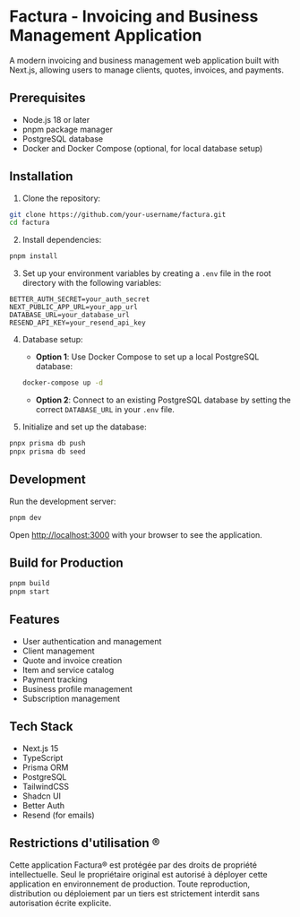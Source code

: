 # Factura - Invoicing and Business Management Application

A modern invoicing and business management web application built with Next.js, allowing users to manage clients, quotes, invoices, and payments.

## Prerequisites

- Node.js 18 or later
- pnpm package manager
- PostgreSQL database
- Docker and Docker Compose (optional, for local database setup)

## Installation

1. Clone the repository:

```bash
git clone https://github.com/your-username/factura.git
cd factura
```

2. Install dependencies:

```bash
pnpm install
```

3. Set up your environment variables by creating a `.env` file in the root directory with the following variables:

```
BETTER_AUTH_SECRET=your_auth_secret
NEXT_PUBLIC_APP_URL=your_app_url
DATABASE_URL=your_database_url
RESEND_API_KEY=your_resend_api_key
```

4. Database setup:

   - **Option 1**: Use Docker Compose to set up a local PostgreSQL database:

   ```bash
   docker-compose up -d
   ```

   - **Option 2**: Connect to an existing PostgreSQL database by setting the correct `DATABASE_URL` in your `.env` file.

5. Initialize and set up the database:

```bash
pnpx prisma db push
pnpx prisma db seed
```

## Development

Run the development server:

```bash
pnpm dev
```

Open [http://localhost:3000](http://localhost:3000) with your browser to see the application.

## Build for Production

```bash
pnpm build
pnpm start
```

## Features

- User authentication and management
- Client management
- Quote and invoice creation
- Item and service catalog
- Payment tracking
- Business profile management
- Subscription management

## Tech Stack

- Next.js 15
- TypeScript
- Prisma ORM
- PostgreSQL
- TailwindCSS
- Shadcn UI
- Better Auth
- Resend (for emails)

## Restrictions d'utilisation ®

Cette application Factura® est protégée par des droits de propriété intellectuelle. Seul le propriétaire original est autorisé à déployer cette application en environnement de production. Toute reproduction, distribution ou déploiement par un tiers est strictement interdit sans autorisation écrite explicite.

